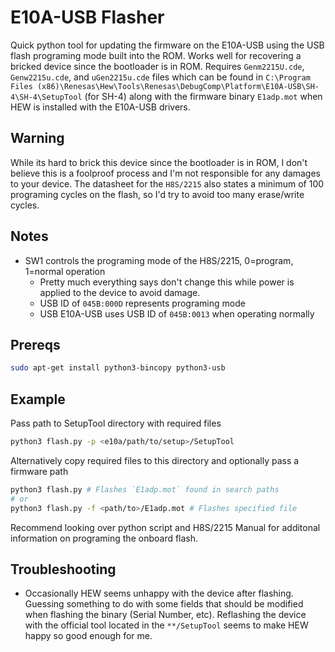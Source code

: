 # E10A-USB Flasher
Quick python tool for updating the firmware on the E10A-USB using the USB flash programing mode built into the ROM. Works well for recovering a bricked device since the bootloader is in ROM. Requires `Genm2215U.cde`, `Genw2215u.cde`, and `uGen2215u.cde` files which can be found in `C:\Program Files (x86)\Renesas\Hew\Tools\Renesas\DebugComp\Platform\E10A-USB\SH-4\SH-4\SetupTool` (for SH-4) along with the firmware binary `E1adp.mot` when HEW is installed with the E10A-USB drivers.

## Warning
While its hard to brick this device since the bootloader is in ROM, I don't believe this is a foolproof process and I'm not responsible for any damages to your device. The datasheet for the `H8S/2215` also states a minimum of 100 programing cycles on the flash, so I'd try to avoid too many erase/write cycles.

## Notes
- SW1 controls the programing mode of the H8S/2215, 0=program, 1=normal operation
  - Pretty much everything says don't change this while power is applied to the device to avoid damage.
  - USB ID of `045B:000D` represents programing mode
  - USB E10A-USB uses USB ID of `045B:0013` when operating normally

## Prereqs
```bash
sudo apt-get install python3-bincopy python3-usb
```

## Example
Pass path to SetupTool directory with required files
```bash
python3 flash.py -p <e10a/path/to/setup>/SetupTool
```

Alternatively copy required files to this directory and optionally pass a firmware path
```bash
python3 flash.py # Flashes `E1adp.mot` found in search paths
# or
python3 flash.py -f <path/to>/E1adp.mot # Flashes specified file
```

Recommend looking over python script and H8S/2215 Manual for additonal information on programing the onboard flash.

## Troubleshooting
 - Occasionally HEW seems unhappy with the device after flashing. Guessing something to do with some fields that should be modified when flashing the binary (Serial Number, etc). Reflashing the device with the official tool located in the `**/SetupTool` seems to make HEW happy so good enough for me.
